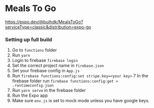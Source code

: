 # Meals To Go
https://expo.dev/@buihdk/MealsToGo?serviceType=classic&distribution=expo-go

### Setting up full build

1. Go to `functions` folder
2. Run `yarn`
3. Login to firebase `firebase login`
4. Set the correct project name in `firebase.json`
5. Set your firebase config in `App.js`
6. Run `firebase functions:config:set stripe.key=<your key>`
7 In the firebase folder run `firebase functions:config:get > .runtimeconfig.json`
8. Run `yarn serve` in the firebase folder
9. Run the Expo app
10. Make sure `env.js` is set to mock mode unless you have google keys.

